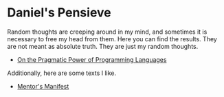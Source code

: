 # Daniel's Pensieve

Random thoughts are creeping around in my mind, and sometimes it is necessary to free my head from
them.  Here you can find the results.  They are not meant as absolute truth.  They are just my
random thoughts.

* [On the Pragmatic Power of Programming Languages](pensieve/pragmatic-power)

Additionally, here are some texts I like.

* [Mentor's Manifest](pensieve/hacker)
